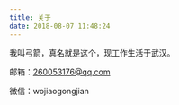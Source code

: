 ```yaml
---
title: 关于
date: 2018-08-07 11:48:24
---
```

我叫弓箭，真名就是这个，现工作生活于武汉。

邮箱：260053176@qq.com

微信：wojiaogongjian